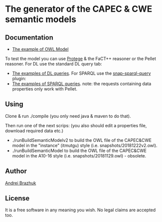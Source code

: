 

# The generator of the CAPEC & CWE semantic models

## Documentation
* [The example of OWL Model](snapshots/20181222v2.owl)

To test the model you can use [Protege](https://protege.stanford.edu/) & the FaCT++ reasoner or the Pellet reasoner. 
For DL use the standard DL query tab:
* [The examples of DL queries](doc/examples_of_DL_queries.pdf).
For SPARQL use the [snap-sparql-query](https://github.com/protegeproject/snap-sparql-query) plugin:
* [The examples of SPARQL queries](doc/examples_of_SPARQL_queries.pdf). note: the requests containing data properties only work with Pellet.

## Using

Clone & run ./compile (you only need java & maven to do that).

Then run one of the next scrips:
(you also should edit a properties file, download required data etc.)

* ./runBuildSemanticModelv2 to build the OWL file of the CAPEC&CWE model in the "instance" (itmutgu) style (i.e. snapshots/20181222v2.owl).
* ./runBuildSemanticModel to build the OWL file of the CAPEC&CWE model in the A10-16 style (i.e. snapshots/20181129.owl) - obsolete.

## Author

[Andrei Brazhuk](https://scholar.google.com/citations?user=lxR8RLkAAAAJ&hl)

## License

It is a free software in any meaning you wish.
No legal claims are accepted too.